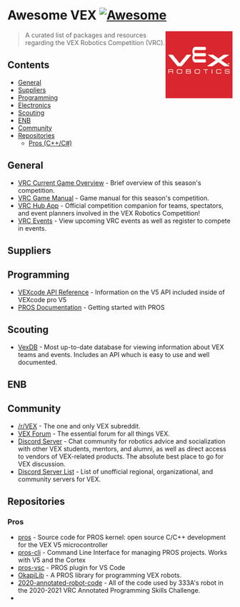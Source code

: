 # Awesome VEX [![Awesome](https://awesome.re/badge.svg)](https://awesome.re)

[<img src="media/vex.png" align="right" width="150">](https://www.vexrobotics.com/v5/competition)

> A curated list of packages and resources regarding the VEX Robotics Competition (VRC).

## Contents

- [General](#general)
- [Suppliers](#suppliers)
- [Programming](#programming)
- [Electronics](#electronics)
- [Scouting](#scouting)
- [ENB](#ENB)
- [Community](#community)
- [Repositories](#repositories)
  - [Pros (C++/C#)](#pros)

## General

- [VRC Current Game Overview](https://www.vexrobotics.com/v5/competition/vrc-current-game) - Brief overview of this season's competition.
- [VRC Game Manual](https://content.vexrobotics.com/docs/21-22/tipping-point/GameManual-1.0.pdf) - Game manual for this season's competition.
- [VRC Hub App](https://www.vexrobotics.com/v5/competition/vrc-hub) - Official competition companion for teams, spectators, and event planners involved in the VEX Robotics Competition!
- [VRC Events](https://www.robotevents.com/robot-competitions/vex-robotics-competition) - View upcoming VRC events as well as register to compete in events.

## Suppliers

## Programming

- [VEXcode API Reference](https://api.vexcode.cloud/v5/html/) - Information on the V5 API included inside of VEXcode pro V5
- [PROS Documentation](https://pros.cs.purdue.edu/cortex/index.html) - Getting started with PROS

## Scouting

- [VexDB](https://vexdb.io/) - Most up-to-date database for viewing information about VEX teams and events. Includes an API whuch is easy to use and well documented.

## ENB

## Community

- [/r/VEX](https://www.reddit.com/r/vex/) - The one and only VEX subreddit.
- [VEX Forum](https://www.vexforum.com/) - The essential forum for all things VEX.
- [Discord Server](https://discord.gg/naFgzsvB) - Chat community for robotics advice and socialization with other VEX students, mentors, and alumni, as well as direct access to vendors of VEX-related products. The absolute best place to go for VEX discussion.
- [Discord Server List](https://docs.google.com/spreadsheets/d/1MqwE_L4Z0RDf1Sn-dsfFZ7jBVD8bMkqPHGrqrejq_o0/edit) - List of unofficial regional, organizational, and community servers for VEX.

## Repositories
### Pros
- [pros](https://github.com/purduesigbots/pros) - Source code for PROS kernel: open source C/C++ development for the VEX V5 microcontroller
- [pros-cli](https://github.com/purduesigbots/pros-cli) - Command Line Interface for managing PROS projects. Works with V5 and the Cortex
- [pros-vsc](https://github.com/purduesigbots/pros-vsc) - PROS plugin for VS Code
- [OkapiLib](https://github.com/OkapiLib/OkapiLib) - A PROS library for programming VEX robots.
- [2020-annotated-robot-code](https://github.com/the7dorks/2020-annotated-robot-code) - All of the code used by 333A's robot in the 2020-2021 VRC Annotated Programming Skills Challenge.
- 

